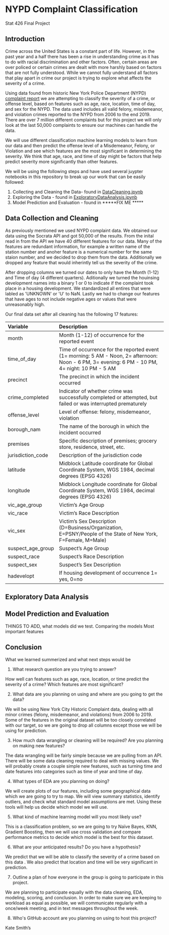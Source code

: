 # NYPD Complaint Classification
Stat 426 Final Project

## Introduction
Crime across the United States is a constant part of life. However, in the past year and a half there has been a rise in understanding crime as it has to do with racial discrimination and other factors. Often, certain areas are over policed or certain crimes are dealt with more harshly based on factors that are not fully understood. While we cannot fully understand all factors that play apart in crime our project is trying to explore what affects the severity of a crime.

Using data found from historic New York Police Department (NYPD) [complaint report](https://data.cityofnewyork.us/Public-Safety/NYPD-Complaint-Data-Historic/qgea-i56i ) we are attempting to classify the severity of a crime, or offense level, based on features such as age, race, location, time of day, and sex for the NYPD.  The data used includes all valid felony, misdemeanor, and violation crimes reported to the NYPD from 2006 to the end 2019. There are over 7 million different complaints but for this project we will only look at the last 50,000 complaints to ensure our machines can handle the data.

We will use different classification machine learning models to learn from our data and then predict the offense level of a Misdemeanor, Felony, or Violation and see which features are the most significant in determining the severity. We think that age, race, and time of day might be factors that help predict severity more significantly than other features.

We will be using the following steps and have used several juypter notebooks in this repository to break up our work that can be easily followed:
1. Collecting and Cleaning the Data- found in  [DataCleaning.ipynb](https://github.com/18katesmit/NYPDComplaintClassification/blob/main/DataCleaning.ipynb)
2. Exploring the Data - found in [ExploratoryDataAnalysis.ipynb](https://github.com/18katesmit/NYPDComplaintClassification/blob/main/ExploratoryDataAnalysis%20.ipynb)
3. Model Prediction and Evaluation - found in *****FIX ME *****

## Data Collection and Cleaning
As previously mentioned we used NYPD complaint data. We obtained our data using the Socrata API and got 50,000 of the results. From the inital read in from the API we have 40 different features for our data. Many of the features are redundant information, for example a written name of the station number and anoher feature is a numerical number for the same staion number, and we decided to drop them from the data. Additionally we dropped any feature that would inherintly tell us the severity of the crime. 

After dropping columns we turned our dates to only have the Month (1-12) and Time of day (4 different quarters). Aditionally we turned the houinsing development names into a binary 1 or 0 to indicate if the complaint took place in a housing development. We standardized all entires that were labled as 'UNKNOWN' or 'U' to NaN. Lastly we had to change our features that have ages to not include negative ages or values that were unreasonably high. 

Our final data set after all cleaning has the following 17 features:

|Variable|Description|
|:-|:-|
|month|Month (1-12) of occurrence for the reported event|
|time_of_day|Time of occurrence for the reported event (1= morning: 5 AM - Noon, 2= afternoon: Noon - 6 PM, 3= evening: 6 PM - 10 PM, 4= night: 10 PM - 5 AM|
|precinct|  The precinct in which the incident occurred |                   
|crime_completed|Indicator of whether crime was successfully completed or attempted, but failed or was interrupted prematurely |
|offense_level   |     Level of offense: felony, misdemeanor, violation|     
|borough_nam        |       The name of the borough in which the incident occurred|
|premises   |      Specific description of premises; grocery store, residence, street, etc.|
|jurisdiction_code       |       Description of the jurisdiction code|
|latitude    |Midblock Latitude coordinate for Global Coordinate System, WGS 1984, decimal degrees (EPSG 4326)| 
|longitude   |Midblock Longitude coordinate for Global Coordinate System, WGS 1984, decimal degrees (EPSG 4326)
|vic_age_group       |  Victim’s Age Group| 
|vic_race             |   Victim’s Race Description|
|vic_sex        |Victim’s Sex Description (D=Business/Organization, E=PSNY/People of the State of New York, F=Female, M=Male)|
|suspect_age_group    |  Suspect’s Age Group |
|suspect_race          | Suspect’s Race Description|
|suspect_sex            | Suspect’s Sex Description |
|hadevelopt        |If housing development of occurrence 1= yes, 0=no|


## Exploratory Data Analysis


## Model Prediction and Evaluation

THINGS TO ADD, what models did we test. 
Comparing the models
Most important features

## Conclusion

What we learned summerized and what next steps would be











1.	What research question are you trying to answer?

How well can features such as age, race, location, or time predict the severity of a crime?  Which features are most significant?

2.	What data are you planning on using and where are you going to get the data? 

We will be using New York City Historic Complaint data, dealing with all minor crimes (felony, misdemeanor, and violations) from 2006 to 2019. Some of the features in the original dataset will be too closely correlated with our target, so we are going to drop all columns except those we will be using for prediction.

3.	How much data wrangling or cleaning will be required?  Are you planning on making new features? 

The data wrangling will be fairly simple because we are pulling from an API. There will be some data cleaning required to deal with missing values. We will probably create a couple simple new features, such as turning time and date features into categories such as time of year and time of day.

4.	What types of EDA are you planning on doing? 

We will create plots of our features, including some geographical data which we are going to try to map. We will view summary statistics, identify outliers, and check what standard model assumptions are met. Using these tools will help us decide which model we will use.

5.	What kind of machine learning model will you most likely use?

This is a classification problem, so we are going to try Naïve Bayes, KNN, Gradient Boosting, then we will use cross validation and compare performance metrics to decide which model is the best for this dataset.

6.	What are your anticipated results?  Do you have a hypothesis? 

We predict that we will be able to classify the severity of a crime based on this data . We also predict that location and time will be very significant in prediction.

7.	Outline a plan of how everyone in the group is going to participate in this project. 

We are planning to participate equally with the data cleaning, EDA, modeling, scoring, and conclusion. In order to make sure we are keeping to workload as equal as possible, we will communicate regularly with a once/week meeting, and in text messages throughout the week.

8.	Who's GitHub account are you planning on using to host this project?

Kate Smith’s

